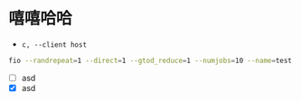 # 嘻嘻哈哈


* `c, --client host`


```bash
fio --randrepeat=1 --direct=1 --gtod_reduce=1 --numjobs=10 --name=test --filename=test --bs=4M --iodepth=4 --size=10G --readwrite=write --ramp_time=4
```

- [ ] asd
- [x] asd
